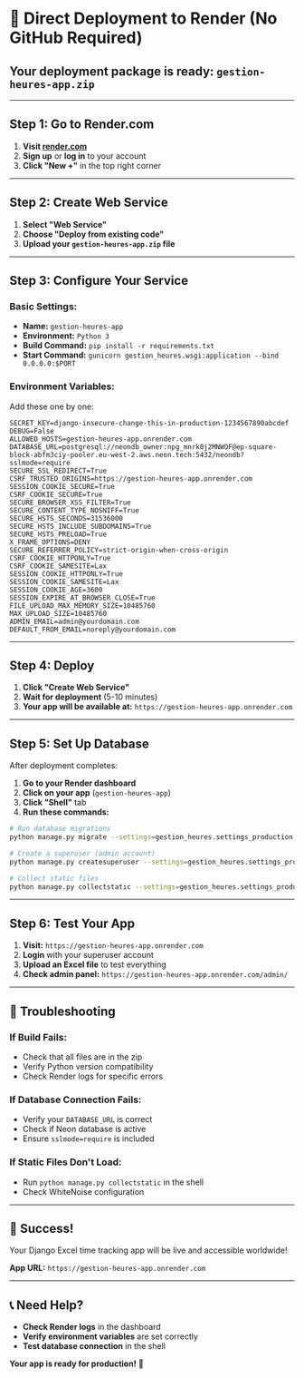 # 🚀 Direct Deployment to Render (No GitHub Required)

## **Your deployment package is ready: `gestion-heures-app.zip`**

---

## **Step 1: Go to Render.com**

1. **Visit [render.com](https://render.com)**
2. **Sign up** or **log in** to your account
3. **Click "New +"** in the top right corner

---

## **Step 2: Create Web Service**

1. **Select "Web Service"**
2. **Choose "Deploy from existing code"**
3. **Upload your `gestion-heures-app.zip` file**

---

## **Step 3: Configure Your Service**

### **Basic Settings:**
- **Name:** `gestion-heures-app`
- **Environment:** `Python 3`
- **Build Command:** `pip install -r requirements.txt`
- **Start Command:** `gunicorn gestion_heures.wsgi:application --bind 0.0.0.0:$PORT`

### **Environment Variables:**
Add these one by one:

```
SECRET_KEY=django-insecure-change-this-in-production-1234567890abcdef
DEBUG=False
ALLOWED_HOSTS=gestion-heures-app.onrender.com
DATABASE_URL=postgresql://neondb_owner:npg_mnrk0j2MNWOF@ep-square-block-abfm3ciy-pooler.eu-west-2.aws.neon.tech:5432/neondb?sslmode=require
SECURE_SSL_REDIRECT=True
CSRF_TRUSTED_ORIGINS=https://gestion-heures-app.onrender.com
SESSION_COOKIE_SECURE=True
CSRF_COOKIE_SECURE=True
SECURE_BROWSER_XSS_FILTER=True
SECURE_CONTENT_TYPE_NOSNIFF=True
SECURE_HSTS_SECONDS=31536000
SECURE_HSTS_INCLUDE_SUBDOMAINS=True
SECURE_HSTS_PRELOAD=True
X_FRAME_OPTIONS=DENY
SECURE_REFERRER_POLICY=strict-origin-when-cross-origin
CSRF_COOKIE_HTTPONLY=True
CSRF_COOKIE_SAMESITE=Lax
SESSION_COOKIE_HTTPONLY=True
SESSION_COOKIE_SAMESITE=Lax
SESSION_COOKIE_AGE=3600
SESSION_EXPIRE_AT_BROWSER_CLOSE=True
FILE_UPLOAD_MAX_MEMORY_SIZE=10485760
MAX_UPLOAD_SIZE=10485760
ADMIN_EMAIL=admin@yourdomain.com
DEFAULT_FROM_EMAIL=noreply@yourdomain.com
```

---

## **Step 4: Deploy**

1. **Click "Create Web Service"**
2. **Wait for deployment** (5-10 minutes)
3. **Your app will be available at:** `https://gestion-heures-app.onrender.com`

---

## **Step 5: Set Up Database**

After deployment completes:

1. **Go to your Render dashboard**
2. **Click on your app** (`gestion-heures-app`)
3. **Click "Shell"** tab
4. **Run these commands:**

```bash
# Run database migrations
python manage.py migrate --settings=gestion_heures.settings_production

# Create a superuser (admin account)
python manage.py createsuperuser --settings=gestion_heures.settings_production

# Collect static files
python manage.py collectstatic --settings=gestion_heures.settings_production --noinput
```

---

## **Step 6: Test Your App**

1. **Visit:** `https://gestion-heures-app.onrender.com`
2. **Login** with your superuser account
3. **Upload an Excel file** to test everything
4. **Check admin panel:** `https://gestion-heures-app.onrender.com/admin/`

---

## **🔧 Troubleshooting**

### **If Build Fails:**
- Check that all files are in the zip
- Verify Python version compatibility
- Check Render logs for specific errors

### **If Database Connection Fails:**
- Verify your `DATABASE_URL` is correct
- Check if Neon database is active
- Ensure `sslmode=require` is included

### **If Static Files Don't Load:**
- Run `python manage.py collectstatic` in the shell
- Check WhiteNoise configuration

---

## **🎉 Success!**

Your Django Excel time tracking app will be live and accessible worldwide!

**App URL:** `https://gestion-heures-app.onrender.com`

---

## **📞 Need Help?**

- **Check Render logs** in the dashboard
- **Verify environment variables** are set correctly
- **Test database connection** in the shell

**Your app is ready for production!** 🚀 
